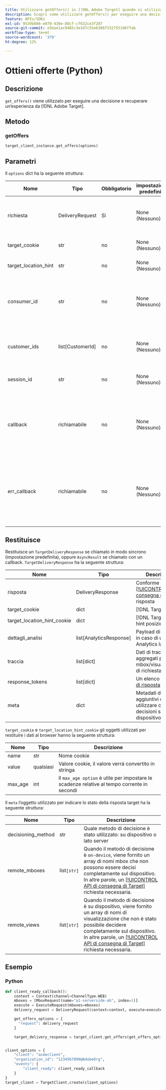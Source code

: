 ```yaml
---
title: Utilizzare getOffers() in [!DNL Adobe Target] quando si utilizza l’SDK di Python
description: Scopri come utilizzare getOffers() per eseguire una decisione e recuperare un’esperienza da [!DNL Adobe Target].
feature: APIs/SDKs
exl-id: 9539b806-e070-430e-80cf-cf632ce3f207
source-git-commit: e5bae1ac9485c3e1d7c55e6386f332755196ffab
workflow-type: tm+mt
source-wordcount: '379'
ht-degree: 12%

---
```


# Ottieni offerte (Python)

## Descrizione

`get_offers()` viene utilizzato per eseguire una decisione e recuperare un’esperienza da [!DNL Adobe Target].


## Metodo

### getOffers

```python {line-numbers="true"}
target_client_instance.get_offers(options)
```

## Parametri

Il `options` dict ha la seguente struttura:

| Nome | Tipo | Obbligatorio | impostazione predefinita | Descrizione |
| --- | --- | --- | --- | --- |
| richiesta | DeliveryRequest | Sì | None (Nessuno) | Conforme al [[!DNL Target Delivery API]](/help/dev/implement/delivery-api/overview.md) richiesta |
| target_cookie | str | no | None (Nessuno) | [!DNL Target] cookie |
| target_location_hint | str | no | None (Nessuno) | [!DNL Target] hint di posizione |
| consumer_id | str | no | None (Nessuno) | Quando si uniscono più chiamate, è necessario fornire diversi ID consumer |
| customer_ids | list[CustomerId] | no | None (Nessuno) | Elenco di ID cliente in formato compatibile con VisitorId |
| session_id | str | no | None (Nessuno) | Utilizzato per collegare più richieste |
| callback | richiamabile | no | None (Nessuno) | Se gestisci la richiesta in modo asincrono, il callback viene richiamato quando la risposta è pronta |
| err_callback | richiamabile | no | None (Nessuno) | Se gestisci la richiesta in modo asincrono, il callback di errore viene richiamato quando viene generata l&#39;eccezione |

## Restituisce

Restituisce un `TargetDeliveryResponse` se chiamato in modo sincrono (impostazione predefinita), oppure `AsyncResult` se chiamato con un callback. `TargetDeliveryResponse` ha la seguente struttura:

| Nome | Tipo | Descrizione |
| --- | --- | --- |
| risposta | DeliveryResponse | Conforme al [[!UICONTROL API di consegna di Target]](/help/dev/implement/delivery-api/overview.md) risposta |
| target_cookie | dict | [!DNL Target] cookie |
| target_location_hint_cookie | dict | [!DNL Target] cookie hint posizione |
| dettagli_analisi | list[AnalyticsResponse] | Payload di Analytics, in caso di utilizzo di Analytics lato client |
| traccia | list[dict] | Dati di trace aggregati per tutte le mbox/visualizzazioni di richiesta |
| response_tokens | list[dict] | Un elenco di &#x200B;[Token di risposta](https://experienceleague.adobe.com/docs/target/using/administer/response-tokens.html) |
| meta | dict | Metadati decisionali aggiuntivi da utilizzare con le decisioni sul dispositivo |

`target_cookie` e `target_location_hint_cookie` gli oggetti utilizzati per restituire i dati al browser hanno la seguente struttura:

| Nome | Tipo | Descrizione |
| --- | --- | --- |
| name | str | Nome cookie |
| value | qualsiasi | Valore cookie, il valore verrà convertito in stringa |
| max_age | int | Il `max_age option` è utile per impostare le scadenze relative al tempo corrente in secondi |

Il `meta` l’oggetto utilizzato per indicare lo stato della risposta target ha la seguente struttura:

| Nome | Tipo | Descrizione |
| --- | --- | --- |
| decisioning_method | str | Quale metodo di decisione è stato utilizzato: su dispositivo o lato server |
| remote_mboxes | list`[str]` | Quando il metodo di decisione è `on-device`, viene fornito un array di nomi mbox che non possono essere decisi completamente sul dispositivo. In altre parole, un [[!UICONTROL API di consegna di Target]](/help/dev/implement/delivery-api/overview.md) richiesta necessaria. |
| remote_views | list`[str]` | Quando il metodo di decisione è su dispositivo, viene fornito un array di nomi di visualizzazione che non è stato possibile decidere completamente sul dispositivo. In altre parole, un [[!UICONTROL API di consegna di Target]](/help/dev/implement/delivery-api/overview.md) richiesta necessaria. |

## Esempio

### Python

```python {line-numbers="true"}
def client_ready_callback():
    context = Context(channel=ChannelType.WEB)
    mboxes = [MboxRequest(name="a1-serverside-ab", index=1)]
    execute = ExecuteRequest(mboxes=mboxes)
    delivery_request = DeliveryRequest(context=context, execute=execute)

    get_offers_options = {
      "request": delivery_request
    }

    target_delivery_response = target_client.get_offers(get_offers_options)


client_options = {
    "client": "acmeclient",
    "organization_id": "1234567890@AdobeOrg",
    "events": {
        "client_ready": client_ready_callback
    }
}
target_client = TargetClient.create(client_options)
```
